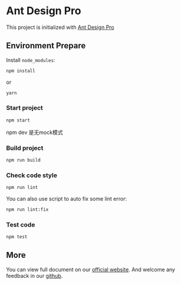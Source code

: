 # Ant Design Pro

This project is initialized with [Ant Design Pro](https://pro.ant.design)

## Environment Prepare

Install `node_modules`:

```bash
npm install
```

or

```bash
yarn
```

### Start project

```bash
npm start
```
npm dev 是无mock模式

### Build project

```bash
npm run build
```

### Check code style

```bash
npm run lint
```

You can also use script to auto fix some lint error:

```bash
npm run lint:fix
```

### Test code

```bash
npm test
```

## More

You can view full document on our [official website](https://pro.ant.design). And welcome any feedback in our [github](https://github.com/ant-design/ant-design-pro).
